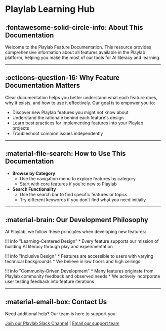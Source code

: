 # **Playlab Learning Hub**

## **:fontawesome-solid-circle-info: About This Documentation**

Welcome to the Playlab Feature Documentation. This resource provides comprehensive information about all features available in the Playlab platform, helping you make the most of our tools for AI literacy and learning.

---
## **:octicons-question-16: Why Feature Documentation Matters**

Clear documentation helps you better understand what each feature does, why it exists, and how to use it effectively. Our goal is to empower you to:

* Discover new Playlab features you might not know about
* Understand the rationale behind each feature's design
* Learn best practices for implementing features into your Playlab projects
* Troubleshoot common issues independently

---
## **:material-file-search: How to Use This Documentation**

* **Browse by Category**
    * Use the navigation menu to explore features by category
    * Start with core features if you're new to Playlab
* **Search Functionality**
    * Use the search bar to find specific features or topics
    * Try different keywords if you don't find what you need initially
---

## **:material-brain: Our Development Philosophy**

At Playlab, we follow these principles when developing new features:

!!! info "Learning-Centered Design"
    * Every feature supports our mission of building AI literacy through play and experimentation

!!! info "Inclusive Design"
    * Features are accessible to users with varying technical backgrounds
    * We believe in low floors and high ceilings

!!! info "Community-Driven Development"
    * Many features originate from Playlab community feedback and observed needs
    * We actively incorporate user testing feedback into feature iterations

---
## **:material-email-box: Contact Us**

Need additional help? Our team is here to support you:

[Join our Playlab Slack Channel]([link/to/forum](https://join.slack.com/t/playlabcommunity/shared_invite/zt-31mhwj7nl-49e1Mw5fYpyHJGOFyDIFtA)) | 
[Email our support team](mailto:support@playlab.ai)